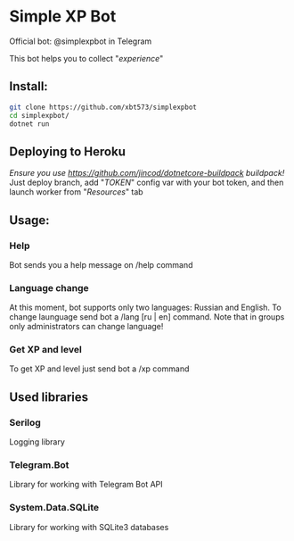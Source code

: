 # Simple XP Bot

Official bot: @simplexpbot in Telegram

This bot helps you to collect "*experience*"

## Install:

```bash
git clone https://github.com/xbt573/simplexpbot
cd simplexpbot/
dotnet run
```

## Deploying to Heroku
*Ensure you use https://github.com/jincod/dotnetcore-buildpack buildpack!*
Just deploy branch, add "*TOKEN*" config var with your bot token, and then launch worker from "*Resources*" tab

## Usage:

### Help
Bot sends you a help message on /help command

### Language change
At this moment, bot supports only two languages: Russian and English. To change launguage send bot a /lang \[ru | en] command. Note that in groups only administrators can change language!

### Get XP and level
To get XP and level just send bot a /xp command

## Used libraries

### Serilog
Logging library

### Telegram.Bot
Library for working with Telegram Bot API

### System.Data.SQLite
Library for working with SQLite3 databases